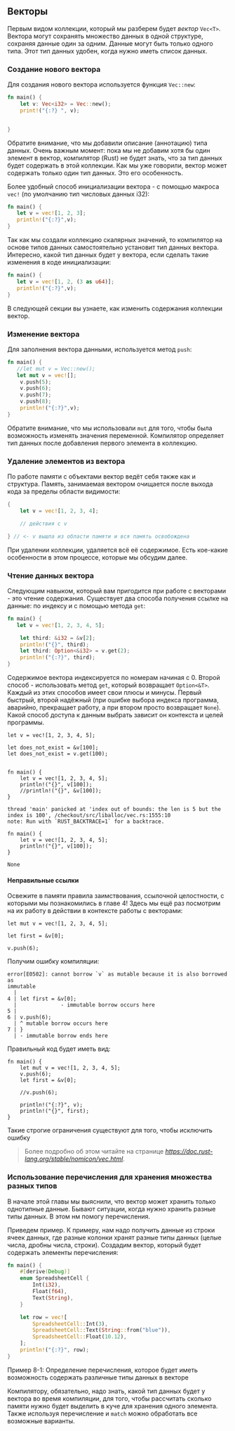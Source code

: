 ## Векторы

Первым видом коллекции, который мы разберем будет *вектор* `Vec<T>`. Вектора могут
сохранять множество данных в одной структуре, сохраняя данные один за одним. Данные
могут быть только одного типа. Этот тип данных удобен, когда нужно иметь список
данных.

### Создание нового вектора

Для создания нового вектора используется функция `Vec::new`:

```rust
fn main() {
    let v: Vec<i32> = Vec::new();
    print!("{:?} ", v);


}
```

Обратите внимание, что мы добавили описание (аннотацию) типа данных. Очень важным
момент: пока мы не добавим хотя бы один элемент в вектор, компилятор (Rust) не будет
знать, что за тип данных будет содержать в этой коллекции. Как мы уже говорили,
вектор может содержать только один тип данных. Это его особенность.

Более удобный способ инициализации вектора - с помощью макроса `vec!` (по умолчанию
тип числовых данных i32):

```rust
fn main() {
   let v = vec![1, 2, 3];
   println!("{:?}",v);
}

```

Так как мы создали коллекцию скалярных значений, то компилятор на основе типов
данных самостоятельно установит тип данных вектора.
Интересно, какой тип данных будет у вектора, если сделать такие изменения в коде
инициализации:

```rust
fn main() {
   let v = vec![1, 2, (3 as u64)];
   println!("{:?}",v);
}

```

В следующей секции вы узнаете, как изменить содержания коллекции вектор.

### Изменение вектора

Для заполнения вектора данными, используется метод `push`:

```rust
fn main() {
   //let mut v = Vec::new();
   let mut v = vec![];
    v.push(5);
    v.push(6);
    v.push(7);
    v.push(8);
    println!("{:?}",v);
}
```

Обратите внимание, что мы использовали `mut` для того, чтобы была возможность
изменять значения переменной. Компилятор определяет тип данных после добавления
первого элемента в коллекцию.

### Удаление элементов из вектора

По работе памяти с объектами вектор ведёт себя также как и структура. Память, занимаемая
вектором очищается после выхода кода за пределы области видимости:

```rust
{
    let v = vec![1, 2, 3, 4];

    // действия с v

} // <- v вышла из области памяти и вся память освобождена
```

При удалении коллекции, удаляется всё её содержимое. Есть кое-какие особенности в
этом процессе, которые мы обсудим далее.

### Чтение данных вектора

Следующим навыком, который вам пригодится при работе с векторами - это чтение
содержания. Существует два способа получения ссылке на данные: по индексу и с помощью
метода `get`:

```rust
fn main() {
   let v = vec![1, 2, 3, 4, 5];

    let third: &i32 = &v[2];
    println!("{}", third);
    let third: Option<&i32> = v.get(2);
    println!("{:?}", third);
}

```

Содержимое вектора индексируется по номерам начиная с 0. Второй способ - использовать
метод `get`,  который возвращает `Option<&T>`. Каждый из этих способов имеет свои
плюсы и минусы. Первый быстрый, второй надёжный (при ошибке выбора индекса
программа, аварийно, прекращает работу, а при втором просто возвращает `None`).
Какой способ доступа к данным выбрать зависит он контекста и целей программы.

```rust,should_panic
let v = vec![1, 2, 3, 4, 5];

let does_not_exist = &v[100];
let does_not_exist = v.get(100);
```
```
```

```rust,should_panic
fn main() {
    let v = vec![1, 2, 3, 4, 5];
    println!("{}", v[100]);
    //println!("{}", &v[100]);
}
```

```
thread 'main' panicked at 'index out of bounds: the len is 5 but the index is 100', /checkout/src/liballoc/vec.rs:1555:10
note: Run with `RUST_BACKTRACE=1` for a backtrace.
```

```rust,should_panic
fn main() {
    let v = vec![1, 2, 3, 4, 5];
    println!("{}", v[100]);
}
```

```
None
```

#### Неправильные ссылки

Освежите в памяти правила заимствования, ссылочной целостности, с которыми мы
познакомились в главе 4! Здесь мы ещё раз  посмотрим на их работу в действии в контексте
работы с векторами:

```rust,ignore
let mut v = vec![1, 2, 3, 4, 5];

let first = &v[0];

v.push(6);
```

Получим ошибку компиляции:

```text
error[E0502]: cannot borrow `v` as mutable because it is also borrowed as
immutable
  |
4 | let first = &v[0];
  |              - immutable borrow occurs here
5 |
6 | v.push(6);
  | ^ mutable borrow occurs here
7 | }
  | - immutable borrow ends here
```

Правильный код будет иметь вид:
```rust,ignore
fn main() {
    let mut v = vec![1, 2, 3, 4, 5];
    v.push(6);
    let first = &v[0];

    //v.push(6);

    println!("{:?}", v);
    println!("{}", first);
}
```

Такие строгие ограничения существуют для того, чтобы исключить ошибку

> Более подробно об этом читайте на странице
*https://doc.rust-lang.org/stable/nomicon/vec.html*.

### Использование перечисления для хранения множества разных типов

В начале этой главы мы выяснили, что вектор может хранить только однотипные данные.
Бывают ситуации, когда нужно хранить разные типы данных. В этом нм помогу перечисления.

Приведем пример. К примеру, нам надо получить данные из строки ячеек данных, где
разные колонки хранят разные типы данных (целые числа, дробны числа, строки).
Создадим вектор, который будет содержать элементы перечисления:

```rust
fn main() {
    #[derive(Debug)]
    enum SpreadsheetCell {
        Int(i32),
        Float(f64),
        Text(String),
    }

    let row = vec![
        SpreadsheetCell::Int(3),
        SpreadsheetCell::Text(String::from("blue")),
        SpreadsheetCell::Float(10.12),
    ];
    println!("{:?}", row);
}
```

<span class="caption">Пример 8-1: Определение перечисления, которое будет иметь возможность
содержать различные типы данных в векторе</span>

Компилятору, обязательно, надо знать, какой тип данных будет у вектора во время
компиляции, для того, чтобы рассчитать сколько памяти нужно будет выделить в куче
для хранения одного элемента. Также используя перечисление и  `match` можно
обработать все возможные варианты.
